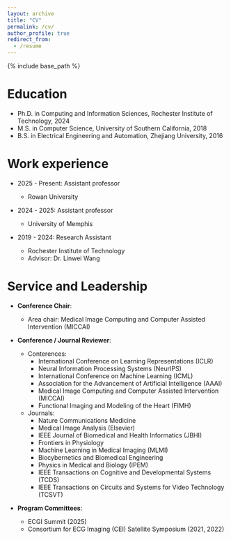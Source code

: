 ```yaml
---
layout: archive
title: "CV"
permalink: /cv/
author_profile: true
redirect_from:
  - /resume
---
```


{% include base_path %}

Education
======
* Ph.D. in Computing and Information Sciences, Rochester Institute of Technology, 2024
* M.S. in Computer Science, University of Southern California, 2018
* B.S. in Electrical Engineering and Automation, Zhejiang University, 2016

Work experience
======
* 2025 - Present: Assistant professor
  * Rowan University

* 2024 - 2025: Assistant professor
  * University of Memphis

* 2019 - 2024: Research Assistant
  * Rochester Institute of Technology
  * Advisor: Dr. Linwei Wang
  
<!-- Publications
======
  <ul>{% for post in site.publications reversed %}
    {% include archive-single-cv.html %}
  {% endfor %}</ul> -->
  
<!-- Talks
======
  <ul>{% for post in site.talks reversed %}
    {% include archive-single-talk-cv.html  %}
  {% endfor %}</ul> -->
  
<!-- Teaching
======
  <ul>{% for post in site.teaching reversed %}
    {% include archive-single-cv.html %}
  {% endfor %}</ul> -->
  
Service and Leadership
======
* **Conference Chair**:
  * Area chair: Medical Image Computing and Computer Assisted Intervention (MICCAI)

* **Conference / Journal Reviewer**:
  * Conterences:
    * International Conference on Learning Representations (ICLR)
    * Neural Information Processing Systems (NeurIPS)
    * International Conference on Machine Learning (ICML)
    * Association for the Advancement of Artificial Intelligence (AAAI)
    * Medical Image Computing and Computer Assisted Intervention (MICCAI)
    * Functional Imaging and Modeling of the Heart (FIMH)
  * Journals:
    * Nature Communications Medicine
    * Medical Image Analysis (Elsevier)
    * IEEE Journal of Biomedical and Health Informatics (JBHI)
    * Frontiers in Physiology
    * Machine Learning in Medical Imaging (MLMI)
    * Biocybernetics and Biomedical Engineering
    * Physics in Medical and Biology (IPEM)
    * IEEE Transactions on Cognitive and Developmental Systems (TCDS)
    * IEEE Transactions on Circuits and Systems for Video Technology (TCSVT)

* **Program Committees**: 
  * ECGI Summit (2025)
  * Consortium for ECG Imaging (CEI) Satellite Symposium (2021, 2022)
